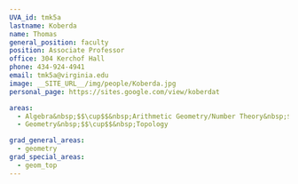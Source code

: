```yaml
---
UVA_id: tmk5a
lastname: Koberda
name: Thomas
general_position: faculty
position: Associate Professor
office: 304 Kerchof Hall
phone: 434-924-4941
email: tmk5a@virginia.edu
image: __SITE_URL__/img/people/Koberda.jpg
personal_page: https://sites.google.com/view/koberdat

areas:
  - Algebra&nbsp;$$\cup$$&nbsp;Arithmetic Geometry/Number Theory&nbsp;$$\cup$$&nbsp;Representation Theory
  - Geometry&nbsp;$$\cup$$&nbsp;Topology

grad_general_areas:
  - geometry
grad_special_areas:
  - geom_top
---
```

